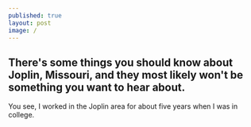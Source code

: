 ```yaml
---
published: true
layout: post
image: /
---
```



## There's some things you should know about Joplin, Missouri, and they most likely won't be something you want to hear about.

You see, I worked in the Joplin area for about five years when I was in college.
